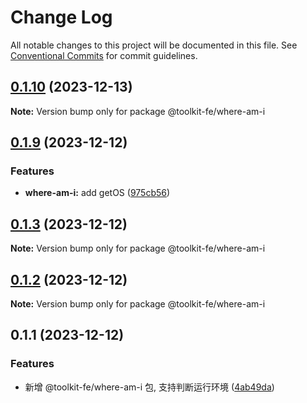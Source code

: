 # Change Log

All notable changes to this project will be documented in this file.
See [Conventional Commits](https://conventionalcommits.org) for commit guidelines.

## [0.1.10](https://github.com/lexmin0412/toolkit-fe/compare/v0.1.9...v0.1.10) (2023-12-13)

**Note:** Version bump only for package @toolkit-fe/where-am-i





## [0.1.9](https://github.com/lexmin0412/toolkit-fe/compare/v0.1.8...v0.1.9) (2023-12-12)


### Features

* **where-am-i:** add getOS ([975cb56](https://github.com/lexmin0412/toolkit-fe/commit/975cb564afb6ae19623dfce44ab0e53fde299b3c))





## [0.1.3](https://github.com/lexmin0412/toolkit-fe/compare/v0.1.2...v0.1.3) (2023-12-12)

**Note:** Version bump only for package @toolkit-fe/where-am-i





## [0.1.2](https://github.com/lexmin0412/toolkit-fe/compare/v0.1.1...v0.1.2) (2023-12-12)

**Note:** Version bump only for package @toolkit-fe/where-am-i





## 0.1.1 (2023-12-12)


### Features

* 新增 @toolkit-fe/where-am-i 包, 支持判断运行环境 ([4ab49da](https://github.com/lexmin0412/toolkit-fe/commit/4ab49daf2f21d6e6a294ab36b576c253af753095))
